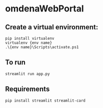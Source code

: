 # omdenaWebPortal
## Create a virtual environment: 
```pip install virtualenv```
<br>
 ```virtualenv {env name}```
 <br>
```.\{env name}\Scripts\activate.ps1```

## To run
  ```streamlit run app.py```
## Requirements
```pip install streamlit streamlit-card```

